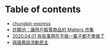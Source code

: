 # Table of contents

* [chungkin-express](README.md)
* [許願池：讓用戶販賣商品的 Matters 市集](matters-bazaar.md)
* [2020.04.01 有些事現在不做一輩子都不會做了](now-or-never.md)
* [與唐鳳談流動民主](liquid-democracy-with-audrey-tang.md)

